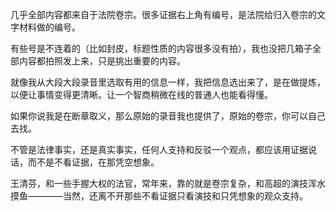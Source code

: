 几乎全部内容都来自于法院卷宗。很多证据右上角有编号，是法院给归入卷宗的文字材料做的编号。

有些号是不连着的（比如封皮，标题性质的内容很多没有拍），我也没把几箱子全部内容都拍照发上来，只是挑出重要的内容。

就像我从大段大段录音里选取有用的信息一样，我把信息选出来了，是在做提炼，以便让事情变得更清晰。让一个智商稍微在线的普通人也能看得懂。

如果你说我是在断章取义，那么原始的录音我也提供了，原始的卷宗，你可以自己去找。

不管是法律事实，还是真实事实，任何人支持和反驳一个观点，都应该用证据说话，而不是不看证据，在那凭空想象。

王清芬，和一些手握大权的法官，常年来，靠的就是卷宗复杂，和高超的演技浑水摸鱼————当然，还离不开那些不看证据只看演技和只凭想象的观众支持。
